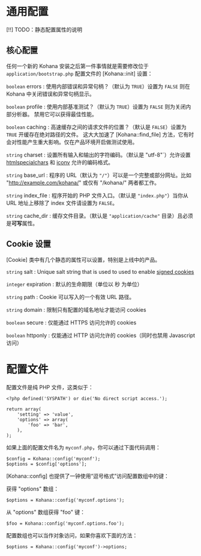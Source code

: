 # 通用配置

[!!] TODO：静态配置属性的说明

## 核心配置

任何一个新的 Kohana 安装之后第一件事情就是需要修改位于 `application/bootstrap.php` 配置文件的 [Kohana::init] 设置：

`boolean` errors
:   使用内部错误和异常句柄？（默认为 `TRUE`）设置为 `FALSE` 则在 Kohana 中关闭错误和异常句柄显示。

`boolean` profile
:   使用内部基准测试？（默认为 `TRUE`）设置为 `FALSE` 则为关闭内部分析器。
    禁用它可以获得最佳性能。

`boolean` caching
:   高速缓存之间的请求文件的位置？（默认是 `FALSE`）设置为 `TRUE` 开缓存在绝对路径的文件。
	这大大加速了 [Kohana::find_file] 方法，它有时会对性能产生重大影响。仅在产品环境开启做测试使用。

`string` charset
:   设置所有输入和输出的字符编码。（默认是 "utf-8"`）允许设置 [htmlspecialchars](http://php.net/htmlspecialchars) 和 [iconv](http://php.net/iconv) 允许的编码格式。

`string` base_url
:   程序的 URL（默认为 `"/"`）可以是一个完整或部分网址。比如 "http://example.com/kohana/" 或仅有 "/kohana/" 两者都工作。

`string` index_file
:   程序开始的 PHP 文件入口。（默认是 `"index.php"`）当你从 URL 地址上移除了 index 文件请设置为 `FALSE`。

`string` cache_dir
:   缓存文件目录。（默认是 `"application/cache"` 目录）且必须是**可写**属性。

## Cookie 设置

[Cookie] 类中有几个静态的属性可以设置，特别是上线中的产品。

`string` salt
:   Unique salt string that is used to used to enable [signed cookies](security.cookies)

`integer` expiration
:   默认的生命期限（单位以 秒 为单位）

`string` path
:   Cookie 可以写入的一个有效 URL 路径。

`string` domain
:   限制只有配置的域名地址才能访问 cookies

`boolean` secure
:   仅能通过 HTTPS 访问允许的 cookies

`boolean` httponly
:   仅能通过 HTTP 访问允许的 cookies（同时也禁用 Javascript 访问）

# 配置文件

配置文件是纯 PHP 文件，这类似于：

~~~
<?php defined('SYSPATH') or die('No direct script access.');

return array(
    'setting' => 'value',
    'options' => array(
        'foo' => 'bar',
    ),
);
~~~

如果上面的配置文件名为 `myconf.php`，你可以通过下面代码调用：

~~~
$config = Kohana::config('myconf');
$options = $config['options'];
~~~

[Kohana::config] 也提供了一钟使用“逗号格式”访问配置数组中的键：

获得 "options" 数组：

~~~
$options = Kohana::config('myconf.options');
~~~

从 "options" 数组获得 "foo" 键：

~~~
$foo = Kohana::config('myconf.options.foo');
~~~

配置数组也可以当作对象访问，如果你喜欢下面的方法：

~~~
$options = Kohana::config('myconf')->options;
~~~